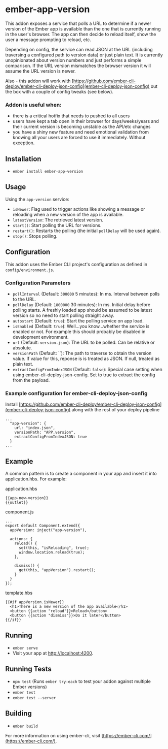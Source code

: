 # ember-app-version

This addon exposes a service that polls a URL to determine if a newer version of the Ember app is available than the one that is currently running in the user's browser. The app can then decide to reload itself, show the user a message prompting to reload, etc.

Depending on config, the service can read JSON at the URL (including traversing a configured path to version data) or just plain text. It is currently unopinionated about version numbers and just performs a simple comparison. If the URL version mismatches the browser version it will assume the URL version is newer.

Also - this addon will work with [https://github.com/ember-cli-deploy/ember-cli-deploy-json-config](ember-cli-deploy-json-config) out the box with a couple of config tweaks (see below).

### Addon is useful when:

* there is a critical hotfix that needs to pushed to all users
* users have kept a tab open in their browser for days/weeks/years and their current version is becoming unstable as the API/etc changes
* you have a shiny new feature and need emotional validation from knowing all your users are forced to use it immediately. Without exception.

## Installation

* `ember install ember-app-version`

## Usage

Using the `app-version` service:

* `isNewer`: Flag used to trigger actions like showing a message or reloading when a new version of the app is available.
* `latestVersion`: The retrieved latest version.
* `start()`: Start polling the URL for versions.
* `restart()`: Restarts the polling (the initial `pollDelay` will be used again).
* `stop()`: Stops polling.

## Configuration

This addon uses the Ember CLI project's configuration as defined in `config/environment.js`.

### Configuration Parameters

* `pollInterval` (Default: `300000` 5 minutes): In ms. Interval between polls to the URL.
* `pollDelay` (Default: `1800000` 30 minutes): In ms. Initial delay before polling starts. A freshly loaded app should be assumed to be latest version so no need to start polling straight away.
* `autostart` (Default: `true`): Start the polling service on app load.
* `isEnabled` (Default: `true`): Well...you know...whether the service is enabled or not. For example this should probably be disabled in development environment.
* `url` (Default: `version.json`): The URL to be polled. Can be relative or absolute.
* `versionPath` (Default: ``): The path to traverse to obtain the version value. If value for this, reponse is is treated as JSON. If null, treated as plain text.
* `extractConfigFromIndexJSON` (Default: `false`): Special case setting when using ember-cli-deploy-json-config. Set to true to extract the config from the payload.

### Example configuration for ember-cli-deploy-json-config

Install [https://github.com/ember-cli-deploy/ember-cli-deploy-json-config](ember-cli-deploy-json-config) along with the rest of your deploy pipeline

```
...
  "app-version": {
    url: "index.json",
    versionPath: "APP.version",
    extractConfigFromIndexJSON: true
  }
...
```

## Example

A common pattern is to create a component in your app and insert it into application.hbs. For example:

application.hbs

```
{{app-new-version}}
{{outlet}}
```

component.js

```
...
export default Component.extend({
  appVersion: inject("app-version"),

  actions: {
    reload() {
      set(this, "isReloading", true);
      window.location.reload(true);
    },

    dismiss() {
      get(this, "appVersion").restart();
    }
  }
});
```

template.hbs

```
{{#if appVersion.isNewer}}
  <h1>There is a new version of the app available</h1>
  <button {{action "reload"}}>Reload</button>
  <button {{action "dismiss"}}>Do it later</button>
{{/if}}
```

## Running

* `ember serve`
* Visit your app at [http://localhost:4200](http://localhost:4200).

## Running Tests

* `npm test` (Runs `ember try:each` to test your addon against multiple Ember versions)
* `ember test`
* `ember test --server`

## Building

* `ember build`

For more information on using ember-cli, visit [https://ember-cli.com/](https://ember-cli.com/).
